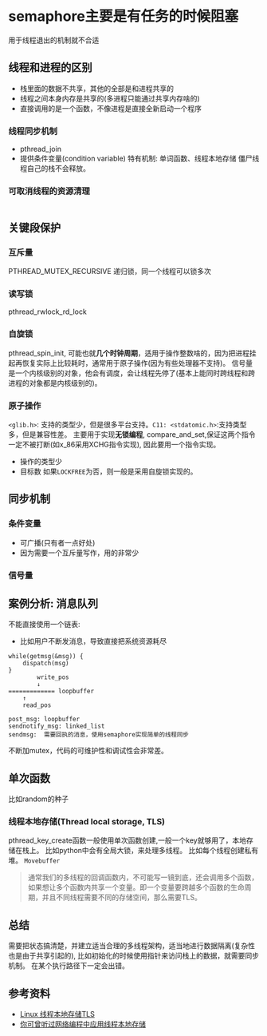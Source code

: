 # semaphore主要是有任务的时候阻塞
用于线程退出的机制就不合适
## 线程和进程的区别
- 栈里面的数据不共享，其他的全部是和进程共享的
- 线程之间本身内存是共享的(多进程只能通过共享内存啥的)
- 直接调用的是一个函数，不像进程是直接全新启动一个程序

### 线程同步机制
- pthread_join
- 提供条件变量(condition variable)
特有机制: 单词函数、线程本地存储
僵尸线程自己的栈不会释放。

### 可取消线程的资源清理
```

```

## 关键段保护
### 互斥量
PTHREAD_MUTEX_RECURSIVE 递归锁，同一个线程可以锁多次

### 读写锁
pthread_rwlock_rd_lock

### 自旋锁
pthread_spin_init, 可能也就**几个时钟周期**，适用于操作整数啥的，因为把进程挂起再恢复实际上比较耗时，通常用于原子操作(因为有些处理器不支持)。
信号量是一个内核级别的对象，他会有调度，会让线程先停了(基本上能同时跨线程和跨进程的对象都是内核级别的)。

### 原子操作
`<glib.h>`: 支持的类型少，但是很多平台支持。`C11: <stdatomic.h>`:支持类型多，但是兼容性差。
主要用于实现**无锁编程**, compare_and_set,保证这两个指令一定不被打断(如x_86采用XCHG指令实现), 因此要用一个指令实现。
- 操作的类型少
- 目标数
如果`LOCKFREE`为否，则一般是采用自旋锁实现的。

## 同步机制
### 条件变量
- 可广播(只有者一点好处)
- 因为需要一个互斥量写作，用的非常少
### 信号量

## 案例分析: 消息队列
不能直接使用一个链表:
- 比如用户不断发消息，导致直接把系统资源耗尽
```
while(getmsg(&msg)) {
    dispatch(msg)
}
        write_pos    
        ↓
============= loopbuffer
    ↑
    read_pos

post_msg: loopbuffer
sendnotify_msg: linked_list
sendmsg:  需要回执的消息，使用semaphore实现简单的线程同步
```

不断加mutex，代码的可维护性和调试性会非常差。

## 单次函数
比如random的种子

### 线程本地存储(Thread local storage, TLS)
pthread_key_create函数一般使用单次函数创建,一般一个key就够用了，本地存储在栈上。
比如python中会有全局大锁，来处理多线程。
比如每个线程创建私有堆。
`Movebuffer`

> 通常我们的多线程的回调函数内，不可能写一镜到底，还会调用多个函数，如果想让多个函数内共享一个变量。即一个变量要跨越多个函数的生命周期，并且不同线程需要不同的存储空间，那么需要TLS。

## 总结
需要把状态搞清楚，并建立适当合理的多线程架构，适当地进行数据隔离(复杂性也是由于共享引起的), 比如初始化的时候使用指针来访问栈上的数据，就需要同步机制。
在某个执行路径下一定会出错。


## 参考资料
- [Linux 线程本地存储TLS](https://www.cnblogs.com/xiaohaigegede/p/16602888.html)
- [你可曾听过网络编程中应用线程本地存储](https://zhuanlan.zhihu.com/p/103932878)
